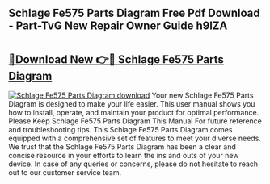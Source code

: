 ## Schlage Fe575 Parts Diagram Free Pdf Download - Part-TvG New Repair Owner Guide h9lZA

# <h2><a href="http://dfpr8w6.blite.top/?on=Schlage+Fe575+Parts+Diagram">🔗Download New 👉🔴 Schlage Fe575 Parts Diagram</a></h2>

[![Schlage Fe575 Parts Diagram download](https://i.imgur.com/lujVjoI.png)](http://dfpr8w6.blite.top/?on=Schlage+Fe575+Parts+Diagram)
Your new Schlage Fe575 Parts Diagram is designed to make your life easier. This user manual shows you how to install, operate, and maintain your product for optimal performance. Please Keep Schlage Fe575 Parts Diagram This Manual For future reference and troubleshooting tips. This Schlage Fe575 Parts Diagram comes equipped with a comprehensive set of features to meet your diverse needs. We trust that the Schlage Fe575 Parts Diagram has been a clear and concise resource in your efforts to learn the ins and outs of your new device. In case of any queries or concerns, please do not hesitate to reach out to our customer service team.
